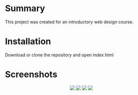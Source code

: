 # Summary
This project was created for an introductory web design course.

# Installation
Download or clone the repository and open index.html

# Screenshots

<p align="center">
  <img src="https://i.imgur.com/crhk7BN.png">
  <img src="https://i.imgur.com/anr0yxE.png">
  <img src="https://i.imgur.com/kfCAqi2.png">
  <img src="https://i.imgur.com/NPvi5YO.png">
</p>

